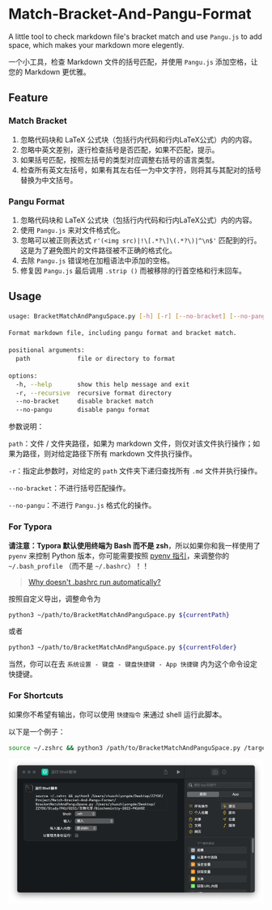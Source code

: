 # Match-Bracket-And-Pangu-Format

A little tool to check markdown file's bracket match and use `Pangu.js` to add space, which makes your markdown more elegently.

一个小工具，检查 Markdown 文件的括号匹配，并使用 `Pangu.js` 添加空格，让您的 Markdown 更优雅。

## Feature

### Match Bracket

1. 忽略代码块和 LaTeX 公式块（包括行内代码和行内LaTeX公式）内的内容。
2. 忽略中英文差别，逐行检查括号是否匹配，如果不匹配，提示。
3. 如果括号匹配，按照左括号的类型对应调整右括号的语言类型。
4. 检查所有英文左括号，如果有其左右任一为中文字符，则将其与其配对的括号替换为中文括号。



### Pangu Format

1. 忽略代码块和 LaTeX 公式块（包括行内代码和行内LaTeX公式）内的内容。
2. 使用 `Pangu.js` 来对文件格式化。
3. 忽略可以被正则表达式 `r'(<img src)|!\[.*?\]\(.*?\)|^\n$'` 匹配到的行。这是为了避免图片的文件路径被不正确的格式化。
4. 去除 `Pangu.js` 错误地在加粗语法中添加的空格。
5. 修复因 `Pangu.js` 最后调用 `.strip ()` 而被移除的行首空格和行末回车。



## Usage

```bash
usage: BracketMatchAndPanguSpace.py [-h] [-r] [--no-bracket] [--no-pangu] [path]

Format markdown file, including pangu format and bracket match.

positional arguments:
  path             file or directory to format

options:
  -h, --help       show this help message and exit
  -r, --recursive  recursive format directory
  --no-bracket     disable bracket match
  --no-pangu       disable pangu format
```

参数说明：

`path`：文件 / 文件夹路径，如果为 markdown 文件，则仅对该文件执行操作；如果为路径，则对给定路径下所有 markdown 文件执行操作。

`-r`：指定此参数时，对给定的 `path` 文件夹下递归查找所有 `.md` 文件并执行操作。

`--no-bracket`：不进行括号匹配操作。

`--no-pangu`：不进行 `Pangu.js` 格式化的操作。



### For Typora

**请注意：Typora 默认使用终端为 Bash 而不是 zsh**，所以如果你和我一样使用了 `pyenv` 来控制 Python 版本，你可能需要按照 [pyenv 指引](https://github.com/pyenv/pyenv#set-up-your-shell-environment-for-pyenv)，来调整你的 `~/.bash_profile` （而不是 `~/.bashrc`）！！

> [Why doesn't .bashrc run automatically?](https://apple.stackexchange.com/questions/12993/why-doesnt-bashrc-run-automatically)

按照自定义导出，调整命令为

```bash
python3 ~/path/to/BracketMatchAndPanguSpace.py ${currentPath}
```

或者

```bash
python3 ~/path/to/BracketMatchAndPanguSpace.py ${currentFolder}
```



当然，你可以在去 `系统设置 - 键盘 - 键盘快捷键 - App 快捷键` 内为这个命令设定快捷键。



### For Shortcuts

如果你不希望有输出，你可以使用 `快捷指令` 来通过 shell 运行此脚本。

以下是一个例子：

```bash
source ~/.zshrc && python3 /path/to/BracketMatchAndPanguSpace.py /targetPath
```

![Cleanshot-2023-02-06-at-01.07.53](./README.assets/Cleanshot-2023-02-06-at-01.07.53.png)




